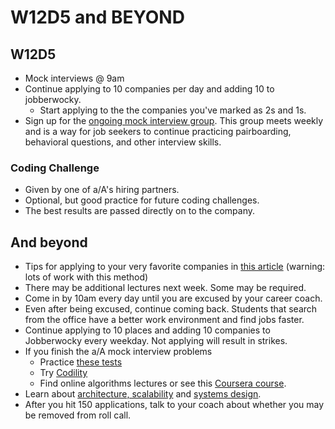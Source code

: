 # W12D5 and BEYOND

## W12D5
* Mock interviews @ 9am
* Continue applying to 10 companies per day and adding 10 to jobberwocky.
    * Start applying to the the companies you've marked as 2s and 1s.
* Sign up for the [ongoing mock interview group][pairboarding]. This group meets weekly and is a way for job seekers to continue practicing pairboarding, behavioral questions, and other interview skills.

### Coding Challenge
* Given by one of a/A's hiring partners.
* Optional, but good practice for future coding challenges.
* The best results are passed directly on to the company.


## And beyond
* Tips for applying to your very favorite companies in [this article][get-any-job] (warning: lots of work with this method)
* There may be additional lectures next week. Some may be required.
* Come in by 10am every day until you are excused by your career coach.  
* Even after being excused, continue coming back.  Students that search from the office have a better work environment and find jobs faster.
* Continue applying to 10 places and adding 10 companies to Jobberwocky every weekday. Not applying will result in strikes.
* If you finish the a/A mock interview problems
    * Practice [these tests][algo-specs]
    * Try [Codility][codility]
    * Find online algorithms lectures or see this [Coursera course][Coursera].
* Learn about [architecture, scalability][hiredintech] and [systems design][systemsdesign].
* After you hit 150 applications, talk to your coach about whether you may be removed from roll call.  

[Coursera]: https://www.coursera.org/course/algo
[algo-specs]: https://github.com/jaysonvirissimo/practice-thy-algorithms
[codility]: https://codility.com/demo/train/
[systemsdesign]: ../further_readings/systems-design.md
[hiredintech]: http://www.hiredintech.com/system-design/
[pairboarding]: https://github.com/appacademy/job-search-curriculum/blob/master/ongoing-education/pairboarding-group.md
[get-any-job]: https://www.linkedin.com/pulse/how-get-any-job-you-want-even-youre-unqualified-raghav-haran?trk=hp-feed-article-title-like
